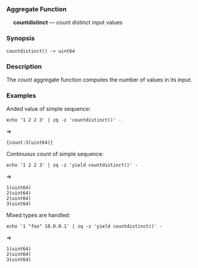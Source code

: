### Aggregate Function

&emsp; **countdistinct** &mdash; count distinct input values

### Synopsis
```
countdistinct() -> uint64
```
### Description

The _count_ aggregate function computes the number of values in its input.

### Examples

Anded value of simple sequence:
```mdtest-command-issue-3586
echo '1 2 2 3' | zq -z 'countdistinct()' -
```
=>
```mdtest-output-issue-3586
{count:3(uint64)}
```

Continuous count of simple sequence:
```mdtest-command-issue-3586
echo '1 2 2 3' | zq -z 'yield countdistinct()' -
```
=>
```mdtest-output-issue-3586
1(uint64)
2(uint64)
2(uint64)
3(uint64)
```
Mixed types are handled:
```mdtest-command-issue-3586
echo '1 "foo" 10.0.0.1' | zq -z 'yield countdistinct()' -
```
=>
```mdtest-output-issue-3586
1(uint64)
2(uint64)
3(uint64)
```
